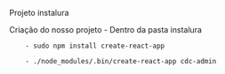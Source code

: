 Projeto instalura

Criação do nosso projeto
    - Dentro da pasta instalura
    
        - sudo npm install create-react-app
        
        - ./node_modules/.bin/create-react-app cdc-admin

